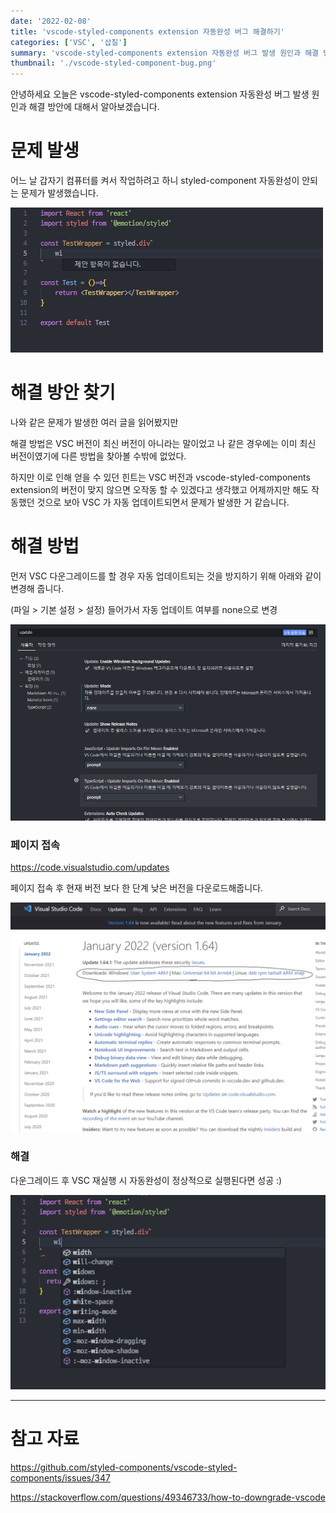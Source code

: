 ```yaml
---
date: '2022-02-08'
title: 'vscode-styled-components extension 자동완성 버그 해결하기'
categories: ['VSC', '삽질']
summary: 'vscode-styled-components extension 자동완성 버그 발생 원인과 해결 방안에 대해서 알아보자.'
thumbnail: './vscode-styled-component-bug.png'
---
```


안녕하세요 오늘은 vscode-styled-components extension 자동완성 버그 발생 원인과 해결 방안에 대해서 알아보겠습니다.

# 문제 발생

어느 날 갑자기 컴퓨터를 켜서 작업하려고 하니 styled-component 자동완성이 안되는 문제가 발생했습니다.

![auto complete bug img](./vscode-styled-component-bug.png)

# 해결 방안 찾기

나와 같은 문제가 발생한 여러 글을 읽어봤지만

해결 방법은 VSC 버전이 최신 버전이 아니라는 말이었고 나 같은 경우에는 이미 최신 버전이였기에 다른 방법을 찾아볼 수밖에 없었다.

하지만 이로 인해 얻을 수 있던 힌트는 VSC 버전과 vscode-styled-components extension의 버전이 맞지 않으면 오작동 할 수 있겠다고 생각했고
어제까지만 해도 작동했던 것으로 보아 VSC 가 자동 업데이트되면서 문제가 발생한 거 같습니다.

# 해결 방법

먼저 VSC 다운그레이드를 할 경우 자동 업데이트되는 것을 방지하기 위해 아래와 같이 변경해 줍니다.

(파일 > 기본 설정 > 설정) 들어가서 자동 업데이트 여부를 none으로 변경

![update img](./vscode-styled-component-bug2.png)

### 페이지 접속

https://code.visualstudio.com/updates

페이지 접속 후 현재 버전 보다 한 단계 낮은 버전을 다운로드해줍니다.

![download page img](./vscode-styled-component-bug4.png)

### 해결

다운그레이드 후 VSC 재실행 시 자동완성이 정상적으로 실행된다면 성공 :)

![auto complete img](./vscode-styled-component-bug3.png)

---

# 참고 자료

https://github.com/styled-components/vscode-styled-components/issues/347

https://stackoverflow.com/questions/49346733/how-to-downgrade-vscode

